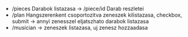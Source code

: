  - /pieces Darabok listazasa -> /piece/id Darab reszletei
 - /plan Hangszerenkent csoportozitva zeneszek kilistazasa, checkbox, submit -> annyi zenesszel eljatszhato darabok listazasa
 - /musician -> zeneszek listazasa, uj zenesz hozzaadasa
